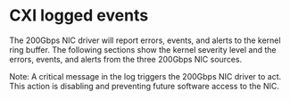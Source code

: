 
# CXI logged events

The 200Gbps NIC driver will report errors, events, and alerts to the kernel ring buffer. The following sections show the kernel severity level and the errors, events, and alerts from the three 200Gbps NIC sources.

Note: A critical message in the log triggers the 200Gbps NIC driver to act. This action is disabling and preventing future software access to the NIC.

